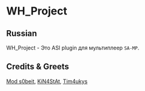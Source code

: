 # WH_Project

## Russian
WH_Project - Это ASI plugin для мультиплеер `SA-MP`.

## Credits & Greets
[Mod s0beit](https://github.com/BlastHackNet/mod_s0beit_sa-1), [KiN4StAt](https://github.com/KiN4StAt), [Tim4ukys](https://vk.com/tim4ukys)
